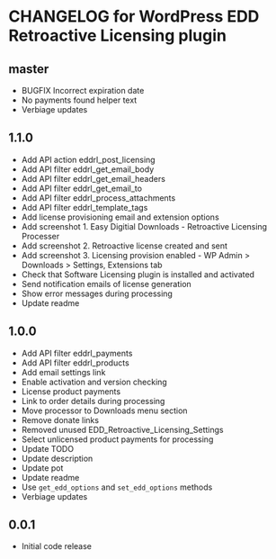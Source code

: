 # CHANGELOG for WordPress EDD Retroactive Licensing plugin

## master
* BUGFIX Incorrect expiration date
* No payments found helper text
* Verbiage updates

## 1.1.0
* Add API action eddrl_post_licensing
* Add API filter eddrl_get_email_body
* Add API filter eddrl_get_email_headers
* Add API filter eddrl_get_email_to
* Add API filter eddrl_process_attachments
* Add API filter eddrl_template_tags
* Add license provisioning email and extension options
* Add screenshot 1. Easy Digitial Downloads - Retroactive Licensing Processer
* Add screenshot 2. Retroactive license created and sent
* Add screenshot 3. Licensing provision enabled - WP Admin > Downloads > Settings, Extensions tab
* Check that Software Licensing plugin is installed and activated
* Send notification emails of license generation
* Show error messages during processing
* Update readme

## 1.0.0
* Add API filter eddrl_payments
* Add API filter eddrl_products
* Add email settings link
* Enable activation and version checking
* License product payments
* Link to order details during processing
* Move processor to Downloads menu section
* Remove donate links
* Removed unused EDD_Retroactive_Licensing_Settings
* Select unlicensed product payments for processing
* Update TODO
* Update description
* Update pot
* Update readme
* Use `get_edd_options` and `set_edd_options` methods
* Verbiage updates

## 0.0.1
* Initial code release 